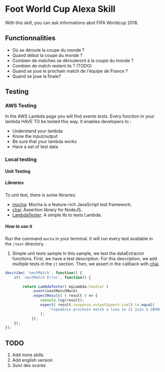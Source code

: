 # Foot World Cup Alexa Skill

With this skill, you can ask informations abot FIFA Worldcup 2018.

##

## Functionnalities
* Où se déroule la coupe du monde ? 
* Quand début la coupe du monde ?
* Combien de matches se dérouleront à la coupe du monde ? 
* Combien de match restent ils ? (TODO)
* Quand se joue le prochain match de l'équipe de France ? 
* Quand se joue la finale?

## Testing
### AWS Testing
In the AWS Lambda page you will find *events tests*. Every function in your lambda HAVE TO be tested this way. It enables developers to :
* Understand your lambda
* Know the input/output
* Be sure that your lambda works 
* Have a set of test data

### Local testing
#### Unit Testing
##### Libraries
To unit test, there is some libraries:
* [mocha](https://mochajs.org/): Mocha is a feature-rich JavaScript test framework.
* [chai](http://www.chaijs.com/): Assertion library for NodeJS.
* [LambdaTester](https://github.com/vandium-io/lambda-tester): A simple lib to tests Lambda. 


##### How to use it
Run the command `mocha` in your terminal. It will run every test available in the `/test` directory.

1. Simple unit tests sample
In this sample, we test the dataExtractor functions. 
First, we have a test description. For this description, we add multiple tests in the `it` section. Then, we assert in the callback with [chai](http://www.chaijs.com/).
```javascript
describe( 'nextMatch', function() {
    it( `nextMatch Error`, function() {    
      
        return LambdaTester( myLambda.handler )
            .event(nextMatchMock)
            .expectResult( ( result ) => {
                console.log(result);
                expect( result.response.outputSpeech.ssml).to.equal(
                    "<speak>Le prochain match a lieu le 21 juin à 20h00 heure locale (17H à Paris). Il s'agit de France contre Pérou</speak>"
                );
            });
    });
});
```



## TODO
1. Add more skills
2. Add english version
3. Suivi des scores


